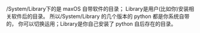 /System/Library下的是 maxOS 自带软件的目录；
Library是用户(比如你)安装相关软件后的目录。
所以/System/Library 的几个版本的 python 都是你系统自带的，
你可以切换运用；Library是你自己安装了 python 自后存在的目录。